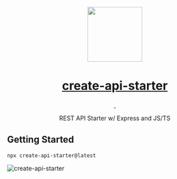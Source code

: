 <p align="center">
  <a href="https://www.npmjs.com/package/create-api-starter">
  <picture>
    <img src="./js/src/public/favicon.ico" height="128">
  </picture>
    <h1 align="center">create-api-starter</h1>
  </a>
</p>

<p align="center">
  <a aria-label="NPM version" href="https://www.npmjs.com/package/create-api-starter">
    <img alt="" src="https://img.shields.io/npm/v/next.svg?style=for-the-badge&labelColor=000000">
  </a>
  <a aria-label="License" href="https://github.com/pinakipb2/create-api-starter">
    <img alt="" src="https://img.shields.io/npm/l/next.svg?style=for-the-badge&labelColor=000000">
  </a>
</p>

<p align="center">
REST API Starter w/ Express and JS/TS
</p>

## Getting Started

```
npx create-api-starter@latest
```

![create-api-starter](https://user-images.githubusercontent.com/48859773/207340943-3cbe28f0-4d91-4fa9-9b69-3a87f7f88970.png)
